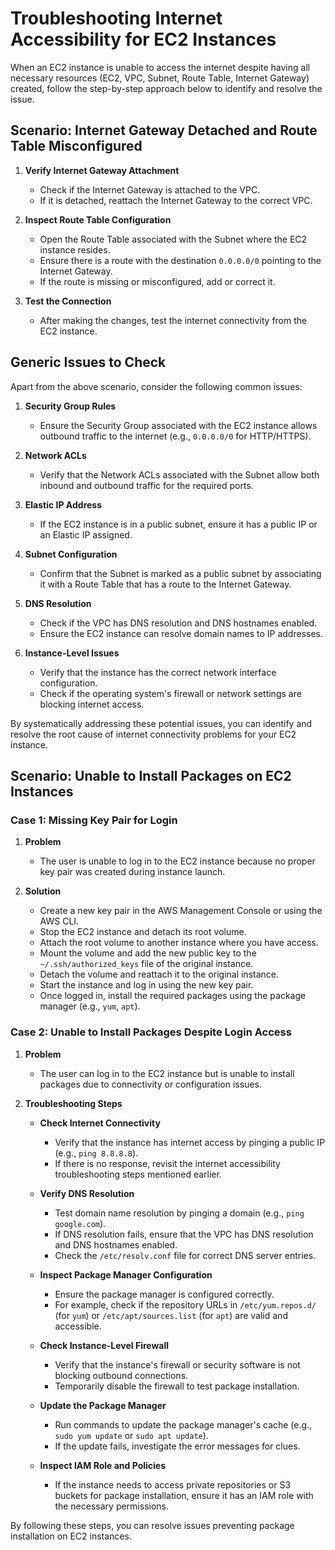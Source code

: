 # Troubleshooting Internet Accessibility for EC2 Instances  

When an EC2 instance is unable to access the internet despite having all necessary resources (EC2, VPC, Subnet, Route Table, Internet Gateway) created, follow the step-by-step approach below to identify and resolve the issue.  

## Scenario: Internet Gateway Detached and Route Table Misconfigured  
1. **Verify Internet Gateway Attachment**  
    - Check if the Internet Gateway is attached to the VPC.  
    - If it is detached, reattach the Internet Gateway to the correct VPC.  

2. **Inspect Route Table Configuration**  
    - Open the Route Table associated with the Subnet where the EC2 instance resides.  
    - Ensure there is a route with the destination `0.0.0.0/0` pointing to the Internet Gateway.  
    - If the route is missing or misconfigured, add or correct it.  

3. **Test the Connection**  
    - After making the changes, test the internet connectivity from the EC2 instance.  

## Generic Issues to Check  
Apart from the above scenario, consider the following common issues:  

1. **Security Group Rules**  
    - Ensure the Security Group associated with the EC2 instance allows outbound traffic to the internet (e.g., `0.0.0.0/0` for HTTP/HTTPS).  

2. **Network ACLs**  
    - Verify that the Network ACLs associated with the Subnet allow both inbound and outbound traffic for the required ports.  

3. **Elastic IP Address**  
    - If the EC2 instance is in a public subnet, ensure it has a public IP or an Elastic IP assigned.  

4. **Subnet Configuration**  
    - Confirm that the Subnet is marked as a public subnet by associating it with a Route Table that has a route to the Internet Gateway.  

5. **DNS Resolution**  
    - Check if the VPC has DNS resolution and DNS hostnames enabled.  
    - Ensure the EC2 instance can resolve domain names to IP addresses.  

6. **Instance-Level Issues**  
    - Verify that the instance has the correct network interface configuration.  
    - Check if the operating system's firewall or network settings are blocking internet access.  

By systematically addressing these potential issues, you can identify and resolve the root cause of internet connectivity problems for your EC2 instance.  

## Scenario: Unable to Install Packages on EC2 Instances  

### Case 1: Missing Key Pair for Login  
1. **Problem**  
    - The user is unable to log in to the EC2 instance because no proper key pair was created during instance launch.  

2. **Solution**  
    - Create a new key pair in the AWS Management Console or using the AWS CLI.  
    - Stop the EC2 instance and detach its root volume.  
    - Attach the root volume to another instance where you have access.  
    - Mount the volume and add the new public key to the `~/.ssh/authorized_keys` file of the original instance.  
    - Detach the volume and reattach it to the original instance.  
    - Start the instance and log in using the new key pair.  
    - Once logged in, install the required packages using the package manager (e.g., `yum`, `apt`).  

### Case 2: Unable to Install Packages Despite Login Access  
1. **Problem**  
    - The user can log in to the EC2 instance but is unable to install packages due to connectivity or configuration issues.  

2. **Troubleshooting Steps**  
    - **Check Internet Connectivity**  
        - Verify that the instance has internet access by pinging a public IP (e.g., `ping 8.8.8.8`).  
        - If there is no response, revisit the internet accessibility troubleshooting steps mentioned earlier.  

    - **Verify DNS Resolution**  
        - Test domain name resolution by pinging a domain (e.g., `ping google.com`).  
        - If DNS resolution fails, ensure that the VPC has DNS resolution and DNS hostnames enabled.  
        - Check the `/etc/resolv.conf` file for correct DNS server entries.  

    - **Inspect Package Manager Configuration**  
        - Ensure the package manager is configured correctly.  
        - For example, check if the repository URLs in `/etc/yum.repos.d/` (for `yum`) or `/etc/apt/sources.list` (for `apt`) are valid and accessible.  

    - **Check Instance-Level Firewall**  
        - Verify that the instance's firewall or security software is not blocking outbound connections.  
        - Temporarily disable the firewall to test package installation.  

    - **Update the Package Manager**  
        - Run commands to update the package manager's cache (e.g., `sudo yum update` or `sudo apt update`).  
        - If the update fails, investigate the error messages for clues.  

    - **Inspect IAM Role and Policies**  
        - If the instance needs to access private repositories or S3 buckets for package installation, ensure it has an IAM role with the necessary permissions.  

By following these steps, you can resolve issues preventing package installation on EC2 instances.  